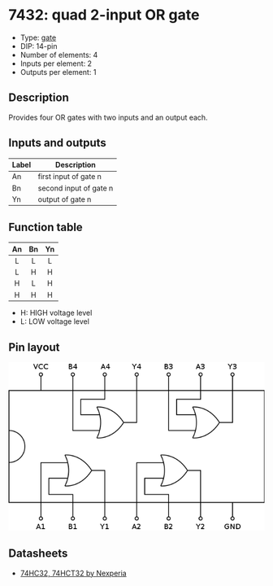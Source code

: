 # 7432: quad 2-input OR gate

- Type: [gate](gates.md)
- DIP: 14-pin
- Number of elements: 4
- Inputs per element: 2
- Outputs per element: 1

## Description

Provides four OR gates with two inputs and an output each.

## Inputs and outputs

| Label | Description            |
| ----- | ---------------------- |
| An    | first input of gate n  |
| Bn    | second input of gate n |
| Yn    | output of gate n       |

## Function table

| An  | Bn  | Yn  |
|:---:|:---:|:---:|
| L   | L   | L   |
| L   | H   | H   |
| H   | L   | H   |
| H   | H   | H   |

- H: HIGH voltage level
- L: LOW voltage level

## Pin layout

![](../dia/7432-dip.png)

## Datasheets

- [74HC32, 74HCT32 by Nexperia](https://assets.nexperia.com/documents/data-sheet/74HC_HCT32.pdf)
